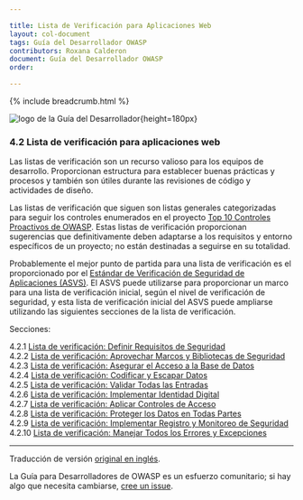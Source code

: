 ```yaml
---

title: Lista de Verificación para Aplicaciones Web
layout: col-document
tags: Guía del Desarrollador OWASP
contributors: Roxana Calderon
document: Guía del Desarrollador OWASP
order:

---
```


{% include breadcrumb.html %}

![logo de la Guía del Desarrollador](../../../assets/images/dg_logo_bbd.png "Guía del Desarrollador OWASP"){height=180px}

### 4.2 Lista de verificación para aplicaciones web

Las listas de verificación son un recurso valioso para los equipos de desarrollo.
Proporcionan estructura para establecer buenas prácticas y procesos
y también son útiles durante las revisiones de código y actividades de diseño.

Las listas de verificación que siguen son listas generales categorizadas para seguir los controles enumerados en el
proyecto [Top 10 Controles Proactivos de OWASP][proactive10].
Estas listas de verificación proporcionan sugerencias que definitivamente deben adaptarse a
los requisitos y entorno específicos de un proyecto; no están destinadas a seguirse en su totalidad.

Probablemente el mejor punto de partida para una lista de verificación es el proporcionado por el [Estándar de Verificación de Seguridad de Aplicaciones (ASVS)][asvs].
El ASVS puede utilizarse para proporcionar un marco para una lista de verificación inicial, según el nivel de verificación de seguridad,
y esta lista de verificación inicial del ASVS puede ampliarse utilizando las siguientes secciones de la lista de verificación.

Secciones:

4.2.1 [Lista de verificación: Definir Requisitos de Seguridad](#checklist-define-security-requirements)  
4.2.2 [Lista de verificación: Aprovechar Marcos y Bibliotecas de Seguridad](#checklist-leverage-security-frameworks-and-libraries)  
4.2.3 [Lista de verificación: Asegurar el Acceso a la Base de Datos](#checklist-secure-database-access)  
4.2.4 [Lista de verificación: Codificar y Escapar Datos](#checklist-encode-and-escape-data)  
4.2.5 [Lista de verificación: Validar Todas las Entradas](#checklist-validate-all-inputs)  
4.2.6 [Lista de verificación: Implementar Identidad Digital](#checklist-implement-digital-identity)  
4.2.7 [Lista de verificación: Aplicar Controles de Acceso](#checklist-enforce-access-controls)  
4.2.8 [Lista de verificación: Proteger los Datos en Todas Partes](#checklist-protect-data-everywhere)  
4.2.9 [Lista de verificación: Implementar Registro y Monitoreo de Seguridad](#checklist-implement-security-logging-and-monitoring)
4.2.10 [Lista de verificación: Manejar Todos los Errores y Excepciones](#checklist-handle-all-errors-and-exceptions)  

----
Traducción de versión [original en inglés][release0602].

La Guía para Desarrolladores de OWASP es un esfuerzo comunitario; si hay algo que necesita cambiarse, [cree un issue][issue0602].

[release0602]: https://github.com/OWASP/www-project-developer-guide/blob/main/release/06-design/02-web-app-checklist/toc.md
[asvs]: https://owasp.org/www-project-application-security-verification-standard/
[issue0602]: https://github.com/OWASP/www-project-developer-guide/issues/new?labels=enhancement&template=request.md&title=Update:%2006-design/02-web-app-checklist/00-toc
[proactive10]: https://owasp.org/www-project-proactive-controls/
